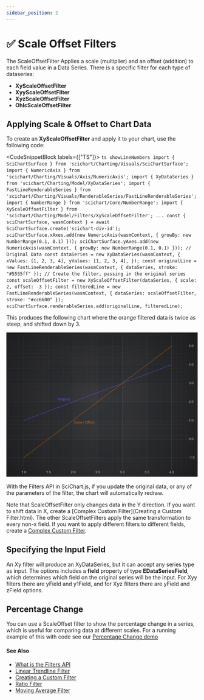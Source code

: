 ```yaml
---
sidebar_position: 2
---
```


# ✅ Scale Offset Filters

The ScaleOffsetFilter Applies a scale (multiplier) and an offset (addition) to each field value in a Data Series. There is a specific filter for each type of dataseries:

*   **XyScaleOffsetFilter**
*   **XyyScaleOffsetFilter**
*   **XyzScaleOffsetFilter**
*   **OhlcScaleOffsetFilter**

Applying Scale & Offset to Chart Data
-------------------------------------

To create an **XyScaleOffsetFilter** and apply it to your chart, use the following code:

<CodeSnippetBlock labels={["TS"]}>
    ```ts showLineNumbers
    import { SciChartSurface } from 'scichart/Charting/Visuals/SciChartSurface';
    import { NumericAxis } from 'scichart/Charting/Visuals/Axis/NumericAxis';
    import { XyDataSeries } from 'scichart/Charting/Model/XyDataSeries';
    import { FastLineRenderableSeries } from 'scichart/Charting/Visuals/RenderableSeries/FastLineRenderableSeries';
    import { NumberRange } from 'scichart/Core/NumberRange';
    import { XyScaleOffsetFilter } from 'scichart/Charting/Model/Filters/XyScaleOffsetFilter';
    ...
    const { sciChartSurface, wasmContext } = await SciChartSurface.create('scichart-div-id');
    sciChartSurface.xAxes.add(new NumericAxis(wasmContext, { growBy: new NumberRange(0.1, 0.1) }));
    sciChartSurface.yAxes.add(new NumericAxis(wasmContext, { growBy: new NumberRange(0.1, 0.1) }));
    // Original Data
    const dataSeries = new XyDataSeries(wasmContext, {
        xValues: [1, 2, 3, 4],
        yValues: [1, 2, 3, 4],
    });
    const originalLine = new FastLineRenderableSeries(wasmContext, { dataSeries, stroke: "#5555ff" });
    // Create the filter, passing in the original series
    const scaleOffsetFilter = new XyScaleOffsetFilter(dataSeries, { scale: 2, offset: -3 });
    const filteredLine = new FastLineRenderableSeries(wasmContext, { dataSeries: scaleOffsetFilter, stroke: "#cc6600" });
    sciChartSurface.renderableSeries.add(originalLine, filteredLine);
    ```

</CodeSnippetBlock>

This produces the following chart where the orange filtered data is twice as steep, and shifted down by 3.

![](img/1.png)

With the Filters API in SciChart.js, if you update the original data, or any of the parameters of the filter, the chart will automatically redraw.

Note that ScaleOffsetFilter only changes data in the Y direction. If you want to shift data in X, create a [Complex Custom Filter](Creating a Custom Filter.html). The other ScaleOffsetFilters apply the same transformation to every non-x field. If you want to apply different filters to different fields, create a [Complex Custom Filter](/docs/2d-charts/chart-types/data-filters-api/custom-filter/index.md).

Specifying the Input Field
--------------------------

An Xy filter will produce an XyDataSeries, but it can accept any series type as input. The options includes a **field** property of type **EDataSeriesField**, which determines which field on the original series will be the input. For Xyy filters there are yField and y1Field, and for Xyz filters there are yField and zField options.

Percentage Change
-----------------

You can use a ScaleOffset filter to show the percentage change in a series, which is useful for comparing data at different scales. For a running example of this with code see our [Percentage Change demo](http://demo.scichart.com/javascript-percentage-change)

#### See Also

* [What is the Filters API](/docs/2d-charts/chart-types/data-filters-api/data-filters-api-overview/index.md)
* [Linear Trendline Filter](/docs/2d-charts/chart-types/data-filters-api/linear-trendline-filter/index.md)
* [Creating a Custom Filter](/docs/2d-charts/chart-types/data-filters-api/custom-filter/index.md)
* [Ratio Filter](/docs/2d-charts/chart-types/data-filters-api/ratio-filter/index.md)
* [Moving Average Filter](/docs/2d-charts/chart-types/data-filters-api/moving-average-filter/index.md)
